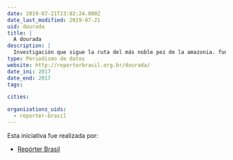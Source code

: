 ```yaml
---
date: 2019-07-21T23:02:24.000Z
date_last_modified: 2019-07-21
uid: dourada
title: |
  A dourada
description: |
  Investigación que sigue la ruta del más noble pez de la amazonia. fundamental para la economía local, el pez la dorada esta amenazada.
type: Periodismo de datos
website: http://reporterbrasil.org.br/dourada/
date_ini: 2017
date_end: 2017
tags:

cities: 

organizations_uids:
  - reporter-brasil
---
```


Esta iniciativa fue realizada por:

- [Repórter Brasil](/organizaciones/reporter-brasil)
